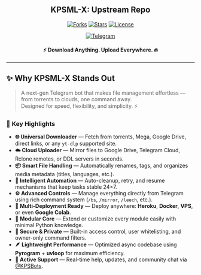 <div align="center">

## KPSML-X: Upstream Repo

<a href="https://github.com/Tamilupdates/KPSML-X/fork"><img alt="Forks" src="https://img.shields.io/github/forks/Tamilupdates/KPSML-X?style=for-the-badge&logo=git&color=orange"></a> <a href="https://github.com/Tamilupdates/KPSML-X/stargazers"><img alt="Stars" src="https://img.shields.io/github/stars/Tamilupdates/KPSML-X?style=for-the-badge&logo=github&color=FFD700"></a> <a href="https://github.com/Tamilupdates/KPSML-X/blob/hk_kpsmlx/LICENSE"><img alt="License" src="https://img.shields.io/github/license/Tamilupdates/KPSML-X?style=for-the-badge&color=brightgreen"></a>

<a href="https://t.me/KPSBots"><img alt="Telegram" src="https://img.shields.io/badge/Join%20on%20Telegram-blue?style=for-the-badge&logo=telegram&logoColor=white"></a>

#### ⚡️ Download Anything. Upload Everywhere. 🔥

</div>

---

## ✨ **Why KPSML-X Stands Out**

> A next-gen Telegram bot that makes file management effortless — from torrents to clouds, one command away.  
> Designed for speed, flexibility, and simplicity. ⚡

### 🚀 **Key Highlights**

- **🌐 Universal Downloader** — Fetch from torrents, Mega, Google Drive, direct links, or any `yt-dlp` supported site.  
- **☁️ Cloud Uploader** — Mirror files to Google Drive, Telegram Cloud, Rclone remotes, or DDL servers in seconds.  
- **📦 Smart File Handling** — Automatically renames, tags, and organizes media metadata (titles, languages, etc.).  
- **🧠 Intelligent Automation** — Auto-cleanup, retry, and resume mechanisms that keep tasks stable 24×7.  
- **⚙️ Advanced Controls** — Manage everything directly from Telegram using rich command system (`/bs`, `/mirror`, `/leech`, etc.).  
- **🎯 Multi-Deployment Ready** — Deploy anywhere: **Heroku**, **Docker**, **VPS**, or even **Google Colab**.  
- **🧩 Modular Core** — Extend or customize every module easily with minimal Python knowledge.  
- **🔐 Secure & Private** — Built-in access control, user whitelisting, and owner-only command filters.  
- **🪶 Lightweight Performance** — Optimized async codebase using **Pyrogram** + **uvloop** for maximum efficiency.  
- **💬 Active Support** — Real-time help, updates, and community chat via [@KPSBots](https://t.me/KPSBots).
